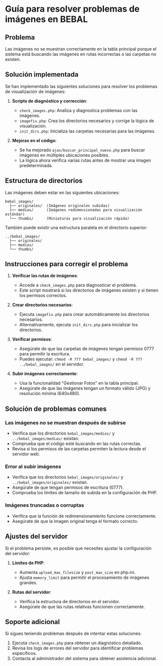 # Guía para resolver problemas de imágenes en BEBAL

## Problema
Las imágenes no se muestran correctamente en la tabla principal porque el sistema está buscando las imágenes en rutas incorrectas o las carpetas no existen.

## Solución implementada

Se han implementado las siguientes soluciones para resolver los problemas de visualización de imágenes:

1. **Scripts de diagnóstico y corrección**:
   - `check_images.php`: Analiza y diagnostica problemas con las imágenes.
   - `imagefix.php`: Crea los directorios necesarios y corrige la lógica de visualización.
   - `init_dirs.php`: Inicializa las carpetas necesarias para las imágenes.

2. **Mejoras en el código**:
   - Se ha mejorado `ajax/buscar_principal_nuevo.php` para buscar imágenes en múltiples ubicaciones posibles.
   - La lógica ahora verifica varias rutas antes de mostrar una imagen predeterminada.

## Estructura de directorios

Las imágenes deben estar en las siguientes ubicaciones:

```
bebal_images/
  ├── originales/  (Imágenes originales subidas)
  ├── medias/      (Imágenes redimensionadas para visualización estándar)
  └── thumbs/      (Miniaturas para visualización rápida)
```

También puede existir una estructura paralela en el directorio superior:

```
../bebal_images/
  ├── originales/
  ├── medias/
  └── thumbs/
```

## Instrucciones para corregir el problema

1. **Verificar las rutas de imágenes**:
   - Accede a `check_images.php` para diagnosticar el problema.
   - Este script mostrará si los directorios de imágenes existen y si tienen los permisos correctos.

2. **Crear directorios necesarios**:
   - Ejecuta `imagefix.php` para crear automáticamente los directorios necesarios.
   - Alternativamente, ejecuta `init_dirs.php` para inicializar los directorios.

3. **Verificar permisos**:
   - Asegúrate de que las carpetas de imágenes tengan permisos 0777 para permitir la escritura.
   - Puedes ejecutar: `chmod -R 777 bebal_images/` y `chmod -R 777 ../bebal_images/` en el servidor.

4. **Subir imágenes correctamente**:
   - Usa la funcionalidad "Gestionar Fotos" en la tabla principal.
   - Asegúrate de que las imágenes tengan un formato válido (JPG) y resolución mínima (640x480).

## Solución de problemas comunes

### Las imágenes no se muestran después de subirse
- Verifica que los directorios `bebal_images/medias/` y `../bebal_images/medias/` existan.
- Comprueba que el código esté buscando en las rutas correctas.
- Revisa si los permisos de las carpetas permiten la lectura desde el servidor web.

### Error al subir imágenes
- Verifica que los directorios `bebal_images/originales/` y `../bebal_images/originales/` existan.
- Asegúrate de que tengan permisos de escritura (0777).
- Comprueba los límites de tamaño de subida en la configuración de PHP.

### Imágenes truncadas o corruptas
- Verifica que la función de redimensionamiento funcione correctamente.
- Asegúrate de que la imagen original tenga el formato correcto.

## Ajustes del servidor

Si el problema persiste, es posible que necesites ajustar la configuración del servidor:

1. **Límites de PHP**:
   - Aumenta `upload_max_filesize` y `post_max_size` en php.ini.
   - Ajusta `memory_limit` para permitir el procesamiento de imágenes grandes.

2. **Rutas del servidor**:
   - Verifica la estructura de directorios en el servidor.
   - Asegúrate de que las rutas relativas funcionen correctamente.

## Soporte adicional

Si sigues teniendo problemas después de intentar estas soluciones:

1. Ejecuta `check_images.php` para obtener un diagnóstico detallado.
2. Revisa los logs de errores del servidor para identificar problemas específicos.
3. Contacta al administrador del sistema para obtener asistencia adicional. 